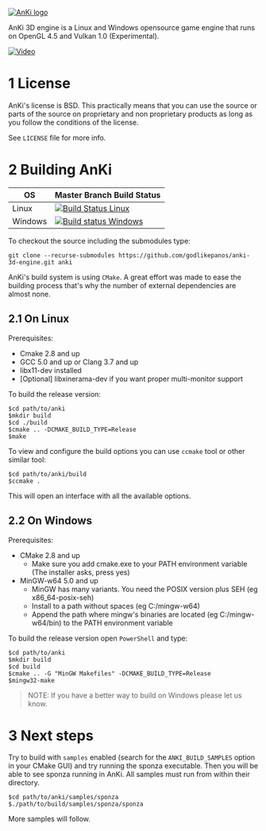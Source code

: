 [![AnKi logo](http://anki3d.org/wp-content/uploads/2015/11/logo_248.png)](http://anki3d.org)

AnKi 3D engine is a Linux and Windows opensource game engine that runs on OpenGL 4.5 and Vulkan 1.0 (Experimental).

[![Video](http://img.youtube.com/vi/va7nZ2EFR4c/0.jpg)](http://www.youtube.com/watch?v=va7nZ2EFR4c)

1 License
=========

AnKi's license is BSD. This practically means that you can use the source or parts of the source on proprietary and non 
proprietary products as long as you follow the conditions of the license.

See `LICENSE` file for more info.

2 Building AnKi
===============

| OS      | Master Branch Build Status                                                                                                                                    |
| ------- | ------------------------------------------------------------------------------------------------------------------------------------------------------------- |
| Linux   | [![Build Status Linux](https://travis-ci.org/godlikepanos/anki-3d-engine.svg?branch=master)](https://travis-ci.org/godlikepanos/anki-3d-engine)               | 
| Windows | [![Build status Windows](https://ci.appveyor.com/api/projects/status/waij29m7o8ajjoqh?svg=true)](https://ci.appveyor.com/project/godlikepanos/anki-3d-engine) |

To checkout the source including the submodules type:

	git clone --recurse-submodules https://github.com/godlikepanos/anki-3d-engine.git anki

AnKi's build system is using `CMake`. A great effort was made to ease the building process that's why the number of 
external dependencies are almost none.

2.1 On Linux
------------

Prerequisites:

- Cmake 2.8 and up
- GCC 5.0 and up or Clang 3.7 and up
- libx11-dev installed
- [Optional] libxinerama-dev if you want proper multi-monitor support

To build the release version:

	$cd path/to/anki
	$mkdir build
	$cd ./build
	$cmake .. -DCMAKE_BUILD_TYPE=Release
	$make

To view and configure the build options you can use `ccmake` tool or other similar tool:

	$cd path/to/anki/build
	$ccmake .

This will open an interface with all the available options.

2.2 On Windows
--------------

Prerequisites:

- CMake 2.8 and up
	- Make sure you add cmake.exe to your PATH environment variable (The installer asks, press yes)
- MinGW-w64 5.0 and up
	- MinGW has many variants. You need the POSIX version plus SEH (eg x86_64-posix-seh)
	- Install to a path without spaces (eg C:/mingw-w64)
	- Append the path where mingw's binaries are located (eg C:/mingw-w64/bin) to the PATH environment variable

To build the release version open `PowerShell` and type:

	$cd path/to/anki
	$mkdir build
	$cd build
	$cmake .. -G "MinGW Makefiles" -DCMAKE_BUILD_TYPE=Release
	$mingw32-make

> NOTE: If you have a better way to build on Windows please let us know.

3 Next steps
============

Try to build with `samples` enabled (search for the `ANKI_BUILD_SAMPLES` option in your CMake GUI) and try running the 
sponza executable. Then you will be able to see sponza running in AnKi. All samples must run from within their 
directory.

	$cd path/to/anki/samples/sponza
	$./path/to/build/samples/sponza/sponza

More samples will follow.
